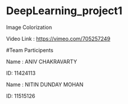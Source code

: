 # DeepLearning_project1
Image Colorization 

Video Link : https://vimeo.com/705257249

#Team Participents 

Name : ANIV CHAKRAVARTY

ID: 11424113

Name : NITIN DUNDAY MOHAN

ID: 11515126
